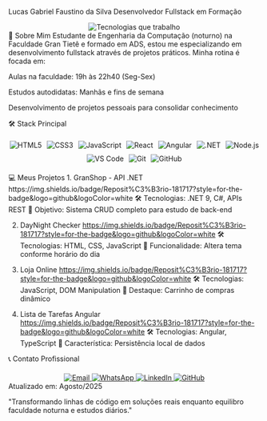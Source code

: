 Lucas Gabriel Faustino da Silva
Desenvolvedor Fullstack em Formação
<div align="center"> <img src="https://readme-typing-svg.demolab.com?font=Fira+Code&pause=1000&color=22C55E&width=435&lines=Front-end%3A+React+%7C+Angular+%7C+JavaScript;Back-end%3A+.NET+%7C+Node.js+%7C+APIs+REST;Ferramentas%3A+VS+Code+%7C+Git+%7C+GitHub" alt="Tecnologias que trabalho" /> </div>
👋 Sobre Mim
Estudante de Engenharia da Computação (noturno) na Faculdade Gran Tietê e formado em ADS, estou me especializando em desenvolvimento fullstack através de projetos práticos. Minha rotina é focada em:

Aulas na faculdade: 19h às 22h40 (Seg-Sex)

Estudos autodidatas: Manhãs e fins de semana

Desenvolvimento de projetos pessoais para consolidar conhecimento

🛠 Stack Principal
<div style="display: flex; flex-wrap: wrap; gap: 10px; justify-content: center; margin: 20px 0;"> <!-- Front-end --> <img src="https://img.shields.io/badge/HTML5-E34F26?style=for-the-badge&logo=html5&logoColor=white" alt="HTML5"> <img src="https://img.shields.io/badge/CSS3-1572B6?style=for-the-badge&logo=css3&logoColor=white" alt="CSS3"> <img src="https://img.shields.io/badge/JavaScript-F7DF1E?style=for-the-badge&logo=javascript&logoColor=black" alt="JavaScript"> <img src="https://img.shields.io/badge/React-61DAFB?style=for-the-badge&logo=react&logoColor=black" alt="React"> <img src="https://img.shields.io/badge/Angular-DD0031?style=for-the-badge&logo=angular&logoColor=white" alt="Angular"> <!-- Back-end --> <img src="https://img.shields.io/badge/.NET-512BD4?style=for-the-badge&logo=dotnet&logoColor=white" alt=".NET"> <img src="https://img.shields.io/badge/Node.js-339933?style=for-the-badge&logo=nodedotjs&logoColor=white" alt="Node.js"> <!-- Ferramentas --> <img src="https://img.shields.io/badge/VS_Code-007ACC?style=for-the-badge&logo=visual-studio-code&logoColor=white" alt="VS Code"> <img src="https://img.shields.io/badge/Git-F05032?style=for-the-badge&logo=git&logoColor=white" alt="Git"> <img src="https://img.shields.io/badge/GitHub-181717?style=for-the-badge&logo=github&logoColor=white" alt="GitHub"> </div>
💻 Meus Projetos
1. GranShop - API .NET
https://img.shields.io/badge/Reposit%C3%B3rio-181717?style=for-the-badge&logo=github&logoColor=white
🛠 Tecnologias: .NET 9, C#, APIs REST
📌 Objetivo: Sistema CRUD completo para estudo de back-end

2. DayNight Checker
https://img.shields.io/badge/Reposit%C3%B3rio-181717?style=for-the-badge&logo=github&logoColor=white
🛠 Tecnologias: HTML, CSS, JavaScript
📌 Funcionalidade: Altera tema conforme horário do dia

3. Loja Online
https://img.shields.io/badge/Reposit%C3%B3rio-181717?style=for-the-badge&logo=github&logoColor=white
🛠 Tecnologias: JavaScript, DOM Manipulation
📌 Destaque: Carrinho de compras dinâmico

4. Lista de Tarefas Angular
https://img.shields.io/badge/Reposit%C3%B3rio-181717?style=for-the-badge&logo=github&logoColor=white
🛠 Tecnologias: Angular, TypeScript
📌 Característica: Persistência local de dados

📞 Contato Profissional
<div align="center" style="margin-top: 20px;"> <a href="mailto:lucas.gah2000@gmail.com"> <img src="https://img.shields.io/badge/Gmail-D14836?style=for-the-badge&logo=gmail&logoColor=white" alt="Email"> </a> <a href="https://wa.me/5514910041539"> <img src="https://img.shields.io/badge/WhatsApp-25D366?style=for-the-badge&logo=whatsapp&logoColor=white" alt="WhatsApp"> </a> <a href="https://www.linkedin.com/in/lucas-gabriel-faustino-da-silva-1a1737235/"> <img src="https://img.shields.io/badge/LinkedIn-0077B5?style=for-the-badge&logo=linkedin&logoColor=white" alt="LinkedIn"> </a> <a href="https://github.com/LucasGabrielFaustinoDaSilva"> <img src="https://img.shields.io/badge/Meus_Projetos-181717?style=for-the-badge&logo=github&logoColor=white" alt="GitHub"> </a> </div>
Atualizado em: Agosto/2025

"Transformando linhas de código em soluções reais enquanto equilibro faculdade noturna e estudos diários."

